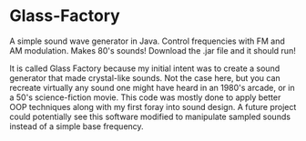 Glass-Factory
=============

A simple sound wave generator in Java. Control frequencies with FM and AM modulation. Makes 80's sounds! 
Download the .jar file and it should run!

It is called Glass Factory because my initial intent was to create a sound generator that made crystal-like sounds.
Not the case here, but you can recreate virtually any sound one might have heard in an 1980's arcade, or in a 50's 
science-fiction movie. This code was mostly done to apply better OOP techniques along with my first foray into 
sound design. A future project could potentially see this software modified to manipulate sampled sounds instead 
of a simple base frequency. 
